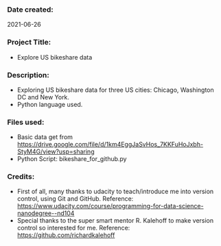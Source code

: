 ### Date created:
2021-06-26

### Project Title:
- Explore US bikeshare data

### Description:
- Exploring US bikeshare data for three US cities: Chicago, Washington DC and New York. 
- Python language used.

### Files used:
- Basic data get from https://drive.google.com/file/d/1km4EggJaSvHos_7KKFuHoJxbh-StyM4G/view?usp=sharing 
- Python Script: bikeshare_for_github.py

### Credits:
- First of all, many thanks to udacity to teach/introduce me into version control, using Git and GitHub. 
	Reference: https://www.udacity.com/course/programming-for-data-science-nanodegree--nd104
- Special thanks to the super smart mentor R. Kalehoff to make version control so interested for me.
	Reference: https://github.com/richardkalehoff 
